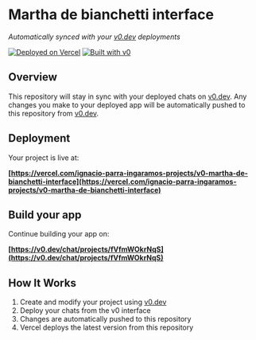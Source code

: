 # Martha de bianchetti interface

*Automatically synced with your [v0.dev](https://v0.dev) deployments*

[![Deployed on Vercel](https://img.shields.io/badge/Deployed%20on-Vercel-black?style=for-the-badge&logo=vercel)](https://vercel.com/ignacio-parra-ingaramos-projects/v0-martha-de-bianchetti-interface)
[![Built with v0](https://img.shields.io/badge/Built%20with-v0.dev-black?style=for-the-badge)](https://v0.dev/chat/projects/fVfmWOkrNqS)

## Overview

This repository will stay in sync with your deployed chats on [v0.dev](https://v0.dev).
Any changes you make to your deployed app will be automatically pushed to this repository from [v0.dev](https://v0.dev).

## Deployment

Your project is live at:

**[https://vercel.com/ignacio-parra-ingaramos-projects/v0-martha-de-bianchetti-interface](https://vercel.com/ignacio-parra-ingaramos-projects/v0-martha-de-bianchetti-interface)**

## Build your app

Continue building your app on:

**[https://v0.dev/chat/projects/fVfmWOkrNqS](https://v0.dev/chat/projects/fVfmWOkrNqS)**

## How It Works

1. Create and modify your project using [v0.dev](https://v0.dev)
2. Deploy your chats from the v0 interface
3. Changes are automatically pushed to this repository
4. Vercel deploys the latest version from this repository